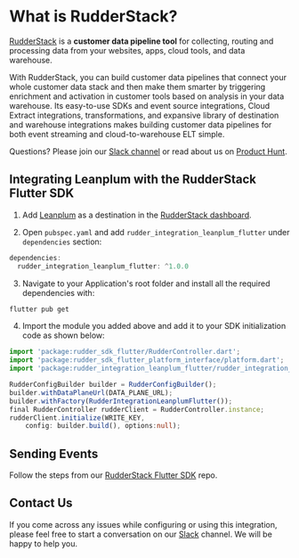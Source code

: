 # What is RudderStack?

[RudderStack](https://rudderstack.com/) is a **customer data pipeline tool** for collecting, routing and processing data from your websites, apps, cloud tools, and data warehouse.

With RudderStack, you can build customer data pipelines that connect your whole customer data stack and then make them smarter by triggering enrichment and activation in customer tools based on analysis in your data warehouse. Its easy-to-use SDKs and event source integrations, Cloud Extract integrations, transformations, and expansive library of destination and warehouse integrations makes building customer data pipelines for both event streaming and cloud-to-warehouse ELT simple.

Questions? Please join our [Slack channel](https://www.rudderstack.com/join-rudderstack-slack-community/) or read about us on [Product Hunt](https://www.producthunt.com/posts/rudderstack).

## Integrating Leanplum with the RudderStack Flutter SDK

1. Add [Leanplum](https://www.leanplum.com/) as a destination in the [RudderStack dashboard](https://app.rudderstack.com/).

2. Open `pubspec.yaml`  and add `rudder_integration_leanplum_flutter` under `dependencies` section:

```groovy
dependencies:
  rudder_integration_leanplum_flutter: ^1.0.0
```

3. Navigate to your Application's root folder and install all the required dependencies with:

```bash
flutter pub get
```

4. Import the module you added above and add it to your SDK initialization code as shown below:

```typescript
import 'package:rudder_sdk_flutter/RudderController.dart';
import 'package:rudder_sdk_flutter_platform_interface/platform.dart';
import 'package:rudder_integration_leanplum_flutter/rudder_integration_leanplum_flutter.dart';

RudderConfigBuilder builder = RudderConfigBuilder();
builder.withDataPlaneUrl(DATA_PLANE_URL);
builder.withFactory(RudderIntegrationLeanplumFlutter());
final RudderController rudderClient = RudderController.instance;
rudderClient.initialize(WRITE_KEY,
    config: builder.build(), options:null);
```

## Sending Events

Follow the steps from our [RudderStack Flutter SDK](https://github.com/rudderlabs/rudder-sdk-flutter#send-events) repo.

## Contact Us

If you come across any issues while configuring or using this integration, please feel free to start a conversation on our [Slack](https://www.rudderstack.com/join-rudderstack-slack-community/) channel. We will be happy to help you.

